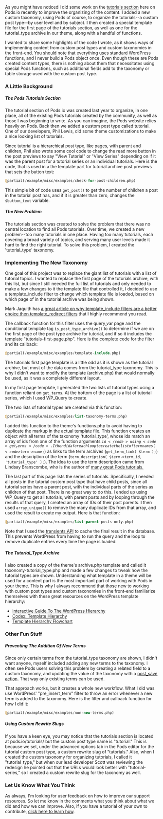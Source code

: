 <script>
{
    "title": "Learning From The New Tutorials Section",
    "excerpt": "Code and strategies used in the tutorials section redesign you can use to help display custom post types and custom taxonomies in your WordPress theme.",
    "author": "josh412",
    "termSlugs": {
        "tutorial_type": [
            "advanced","using-custom-taxonomies","using-pods-in-themes","choosing-content-types","getting-started","using-pods-pages"
        ]
    },
    "customFields": [ 
    {"key":"_yoast_wpseo_title", "value": "Learning From The New Tutorials Section - Pods Framework"},
    {"key":"_yoast_wpseo_metadesc", "value": "Code and strategies used in the tutorials section redesign you can use to help display custom post types and custom taxonomies in your WordPress theme."}
    ]
}
</script>

As you might have noticed I did some work on the <a href="http://pods.io/tutorials">tutorials section</a> here on Pods.io recently to improve the organizing of the content. I added a new custom taxonomy, using Pods of course, to organize the tutorials--a custom post type--by user level and by subject. I then created a special template file for the first page of the tutorials section, as well as one for the tutorial_type archive in our theme, along with a handful of functions.

I wanted to share some highlights of the code I wrote, as it shows ways of implementing content from custom post types and custom taxonomies in the front-end. You should note that everything uses standard WordPress functions, and I never build a Pods object once. Even though these are Pods created content types, there is nothing about them that necessitates using special Pods functions, such as additional fields add to the taxonomy or table storage used with the custom post type.
<h3>A Little Background</h3>
<h5>The Pods Tutorials Section</h5>
The tutorial section of Pods.io was created last year to organize, in one place, all of the existing Pods tutorials created by the community, as well as those I was beginning to write. As you can imagine, the Pods website relies heavily on Pods. Back then we added a custom post type called tutorial. One of our developers, Phil Lewis, did some theme customizations to make a nice looking list of tutorials.

Since tutorial is a hierarchical post type, like pages, with parent and children, Phil also wrote some cool code to change the read more button in the post previews to say "View Tutorial" or "View Series" depending on if it was the parent post for a tutorial series or an individual tutorials. Here is the code, that is used in a the template part for tutorial archive post previews that sets the button text:

```php
@partial(/example/misc/examples/check-for-post-children.php)
```

This simple bit of code uses <code>get_post()</code> to get the number of children a post in the tutorial post has, and if it is greater than zero, changes the <code>$button_text</code> variable.
<h5>The New Problem</h5>
The tutorials section was created to solve the problem that there was no central location to find all Pods tutorials. Over time, we created a new problem--too many tutorials in one place. Having too many tutorials, each covering a broad variety of topics, and serving many user levels made it hard to find the right tutorial. To solve this problem, I created the 'tutorial_type' taxonomy.
<h3>Implementing The New Taxonomy</h3>
One goal of this project was to replace the giant list of tutorials with a list of tutorial topics. I wanted to replace the first page of the tutorials archive, with this list, but since I still needed the full list of tutorials and only needed to make a few changes to it the template file that controlled it, I decided to use a template_include filter to change which template file is loaded, based on which page of in the tutorial archive was being shown.

Mark Jaquith has <a href="http://markjaquith.wordpress.com/2014/02/19/template_redirect-is-not-for-loading-templates/" target="_blank">a great article on why template_include filters are a better choice then template_redirect filters</a> that I highly recommend you read.

The callback function for this filter uses the query_var page and the conditional template tag <code>is_post_type_archive()</code> to determine if we are on the first page of the post type archive for tutorial, and if so it includes the template "tutorials-first-page.php". Here is the complete code for the filter and its callback:

```php
@partial(/example/misc/examples/template-include.php)
```

The tutorials first page template is a little odd as it is shown as the tutorial archive, but most of the data comes from the tutorial_type taxonomy. This is why I didn't want to modify the template (archive.php) that would normally be used, as it was a completely different layout.

In my first page template, I generated the two lists of tutorial types using a function reliant on <code>get_terms</code>. At the bottom of the page is a list of tutorial series, which I used WP_Query to create.

The two lists of tutorial types are created via this function:

```php
@partial(/example/misc/examples/list-taxonomy-terms.php)
```

I added this function to the theme's functions.php to avoid having to duplicate the markup in the actual template file. This function creates an object with all terms of the taxonomy 'tutorial_type', whose ids match an array of ids from one of the function arguments <code>$id</code> using <code>get_terms</code>. I then did a foreach loop to create the list of term names (<code>$term-&gt;name;</code>) as links to the term archives (<code>get_term_link( $term );</code>) and the description of the term (<code>term_description( $term-&gt;term_id, 'tutorial_type' );</code>). The idea to use the term description came from Lindsay Branscombe, who is the author of <a href="http://webdesignforidiots.net/tag/pods/">many great Pods tutorials.</a>

The last part of this page lists the series of tutorials. Specifically, I needed all posts in the tutorial custom post type that have child posts, since all tutorial series have a parent post, with the individual parts of the series as children of that post. There is no great way to do this. I ended up using WP_Query to get all tutorials, with parent posts and by looping through the results of that query, I created an array of IDs of their post parents. I then used <code>array_unique()</code> to remove the many duplicate IDs from that array, and used the result to create my output. Here is that function:

```php
@partial(/example/misc/examples/list-parent-posts-only.php)
```

Note that I used the <a href="https://codex.wordpress.org/Transients_API">transients API</a> to cache the final result in the database. This prevents WordPress from having to run the query and the loop to remove duplicate entries every time the page is loaded.
<h5>The Tutorial_Type Archive</h5>
I also created a copy of the theme's archive.php template and called it taxonomy-tutorial_type.php and made a few changes to tweak how the tutorial types are shown. Understanding what template in a theme will be used for a content part is the most important part of working with Pods in your theme. This is why I always recommend that those new to working with custom post types and custom taxonomies in the front-end familiarize themselves with these great resources on the WordPress template hierarchy:
<ul>
	<li><a href="http://wphierarchy.com/">Interactive Guide To The WordPress Hierarchy</a></li>
	<li><a href="https://codex.wordpress.org/Template_Hierarchy"> Codex: Template Hierarchy</a></li>
	<li><a href="http://www.chipbennett.net/themes/template-hierarchy/">Template Hierarchy Flowchart</a></li>
</ul>
<h3>Other Fun Stuff</h3>
<h5>Preventing The Addition Of New Terms</h5>
Since only certain terms from the tutorial_type taxonomy are shown, I didn't want anyone, myself included adding any new terms to the taxonomy. I often see Pods users solving this problem by creating a related field to a custom taxonomy, and updating the value of the taxonomy with a <a href="http://pods.io/docs/code/action-reference/pods_api_post_save_pod_item_podname/">post_save action</a>. That way only existing terms can be used.

That approach works, but it creates a whole new workflow. What I did was use WordPress' "pre_insert_term" filter to throw an error whenever a new term is added to the taxonomy. Here is the filter and callback function for how I did it:

```php
@partial(/example/misc/examples/non-new-terms.php)
```

<h5>Using Custom Rewrite Slugs</h5>
If you have a keen eye, you may notice that the tutorials section is located at pods.io/tutorials/ but the custom post type name is "tutorial." This is because we set, under the advanced options tab in the Pods editor for the tutorial custom post type, a custom rewrite slug of "tutorials." Also, when I created the custom taxonomy for organizing tutorials, I called it "tutorial_type," but when our lead developer Scott was reviewing the redesign he pointed out that the URLs would look better with "tutorial-series," so I created a custom rewrite slug for the taxonomy as well.
<h3>Let Us Know What You Think</h3>
As always, I'm looking for user feedback on how to improve our support resources. So let me know in the comments what you think about what we did and how we can improve. Also, if you have a tutorial of your own to contribute, <a href="http://pods.io/submitting-tutorial-pods-io/">click here to learn how</a>.
